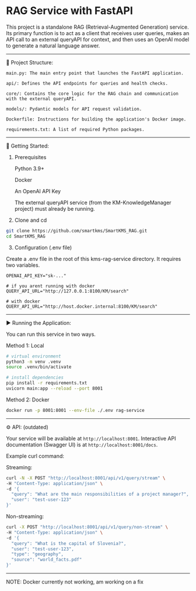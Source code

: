 # RAG Service with FastAPI

This project is a standalone RAG (Retrieval-Augmented Generation) service. Its primary function is to act as a client that receives user queries, makes an API call to an external queryAPI for context, and then uses an OpenAI model to generate a natural language answer.

---

📂 Project Structure:

    main.py: The main entry point that launches the FastAPI application.

    api/: Defines the API endpoints for queries and health checks.

    core/: Contains the core logic for the RAG chain and communication with the external queryAPI.

    models/: Pydantic models for API request validation.

    Dockerfile: Instructions for building the application's Docker image.

    requirements.txt: A list of required Python packages.

---

🚀 Getting Started:

1. Prerequisites

    Python 3.9+

    Docker

    An OpenAI API Key

    The external queryAPI service (from the KM-KnowledgeManager project) must already be running.

2. Clone and cd
```Bash
git clone https://github.com/smartkms/SmartKMS_RAG.git
cd SmartKMS_RAG
```


3. Configuration (.env file)

Create a .env file in the root of this kms-rag-service directory. It requires two variables.

```env
OPENAI_API_KEY="sk-..."

# if you arent running with docker
QUERY_API_URL="http://127.0.0.1:8100/KM/search"

# with docker
QUERY_API_URL="http://host.docker.internal:8100/KM/search"
```

---

▶️ Running the Application:

You can run this service in two ways.

Method 1: Local

```Bash
# virtual environment
python3 -m venv .venv
source .venv/bin/activate 

# install dependencies
pip install -r requirements.txt
uvicorn main:app --reload --port 8001
```

Method 2: Docker

```Bash
docker run -p 8001:8001 --env-file ./.env rag-service
```

---

⚙️ API: (outdated)

Your service will be available at `http://localhost:8001`. Interactive API documentation (Swagger UI) is at `http://localhost:8001/docs`.

Example curl command: 

Streaming: 

```Bash
curl -N -X POST "http://localhost:8001/api/v1/query/stream" \
-H "Content-Type: application/json" \
-d '{
  "query": "What are the main responsibilities of a project manager?",
  "user": "test-user-123"
}'
```

Non-streaming: 

```Bash
curl -X POST "http://localhost:8001/api/v1/query/non-stream" \
-H "Content-Type: application/json" \
-d '{
  "query": "What is the capital of Slovenia?",
  "user": "test-user-123",
  "type": "geography",
  "source": "world_facts.pdf"
}'
```
---

NOTE: Docker currently not working, am working on a fix
